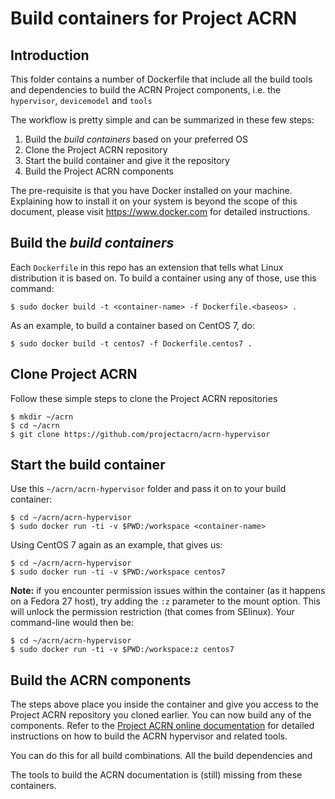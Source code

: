 # Build containers for Project ACRN

## Introduction

This folder contains a number of Dockerfile that include
all the build tools and dependencies to build the ACRN Project
components, i.e. the `hypervisor`, `devicemodel` and `tools`

The workflow is pretty simple and can be summarized in these few steps:

1. Build the *build containers* based on your preferred OS
1. Clone the Project ACRN repository
1. Start the build container and give it the repository
1. Build the Project ACRN components

The pre-requisite is that you have Docker installed on your machine.
Explaining how to install it on your system is beyond the scope of this
document, please visit https://www.docker.com for detailed instructions.

## Build the *build containers*

Each `Dockerfile` in this repo has an extension that tells what Linux
distribution it is based on. To build a container using any of those,
use this command:
```
$ sudo docker build -t <container-name> -f Dockerfile.<baseos> .
```

As an example, to build a container based on CentOS 7, do:
```
$ sudo docker build -t centos7 -f Dockerfile.centos7 .
```

## Clone Project ACRN

Follow these simple steps to clone the Project ACRN repositories
```
$ mkdir ~/acrn
$ cd ~/acrn
$ git clone https://github.com/projectacrn/acrn-hypervisor
```

## Start the build container

Use this `~/acrn/acrn-hypervisor` folder and pass it on to your build container:
```
$ cd ~/acrn/acrn-hypervisor
$ sudo docker run -ti -v $PWD:/workspace <container-name>
```

Using CentOS 7 again as an example, that gives us:
```
$ cd ~/acrn/acrn-hypervisor
$ sudo docker run -ti -v $PWD:/workspace centos7
```

**Note:** if you encounter permission issues within the container (as it
happens on a Fedora 27 host), try adding the `:z` parameter to the mount option.
This will unlock the permission restriction (that comes from SElinux). Your
command-line would then be:
```
$ cd ~/acrn/acrn-hypervisor
$ sudo docker run -ti -v $PWD:/workspace:z centos7
```

## Build the ACRN components

The steps above place you inside the container and give you access to
the Project ACRN repository you cloned earlier. You can now build any
of the components. Refer to the
[Project ACRN online documentation](https://projectacrn.github.io) for detailed
instructions on how to build the ACRN hypervisor and related tools.

You can do this for all build combinations.
All the build dependencies and

The tools to build the ACRN documentation is (still) missing from these containers.
